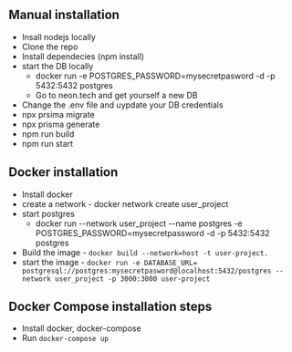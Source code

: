 ## Manual installation 
 - Insall nodejs locally 
 - Clone the repo
 - Install dependecies (npm install)
 - start the DB locally
    - docker run -e POSTGRES_PASSWORD=mysecretpasword -d -p 5432:5432 postgres  
    - Go to neon.tech and get yourself a new DB
 - Change the .env file and uypdate your DB credentials
 - npx prsima migrate
 - npx prisma generate 
 - npm run build
 - npm run start

 ## Docker installation
 - Install docker 
 - create a network -  docker network create user_project
 - start postgres
    - docker run --network user_project --name postgres -e POSTGRES_PASSWORD=mysecretpassword -d -p 5432:5432 postgres
 - Build the image - `docker build --network=host -t user-project.`
 - start the image - `docker run -e DATABASE_URL= postgresql://postgres:mysecretpasword@localhost:5432/postgres --network user_project -p 3000:3000 user-project`



 ## Docker Compose installation steps
 - Install docker, docker-compose
 - Run `docker-compose up`
